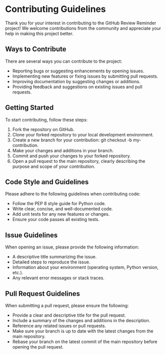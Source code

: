 # Contributing Guidelines
Thank you for your interest in contributing to the GitHub Review Reminder project! We welcome contributions from the community and appreciate your help in making this project better.

## Ways to Contribute
There are several ways you can contribute to the project:

- Reporting bugs or suggesting enhancements by opening issues.
- Implementing new features or fixing issues by submitting pull requests.
- Improving documentation by suggesting changes or additions.
- Providing feedback and suggestions on existing issues and pull requests.
## Getting Started
To start contributing, follow these steps:

1. Fork the repository on GitHub.
2. Clone your forked repository to your local development environment.
3. Create a new branch for your contribution: git checkout -b my-contribution.
4. Make your changes and additions in your branch.
5. Commit and push your changes to your forked repository.
6. Open a pull request to the main repository, clearly describing the purpose and scope of your contribution.
## Code Style and Guidelines
Please adhere to the following guidelines when contributing code:

- Follow the PEP 8 style guide for Python code.
- Write clear, concise, and well-documented code.
- Add unit tests for any new features or changes.
- Ensure your code passes all existing tests.
## Issue Guidelines
When opening an issue, please provide the following information:

- A descriptive title summarizing the issue.
- Detailed steps to reproduce the issue.
- Information about your environment (operating system, Python version, etc.).
- Any relevant error messages or stack traces.
## Pull Request Guidelines
When submitting a pull request, please ensure the following:

- Provide a clear and descriptive title for the pull request.
- Include a summary of the changes and additions in the description.
- Reference any related issues or pull requests.
- Make sure your branch is up to date with the latest changes from the main repository.
- Rebase your branch on the latest commit of the main repository before opening the pull request.
